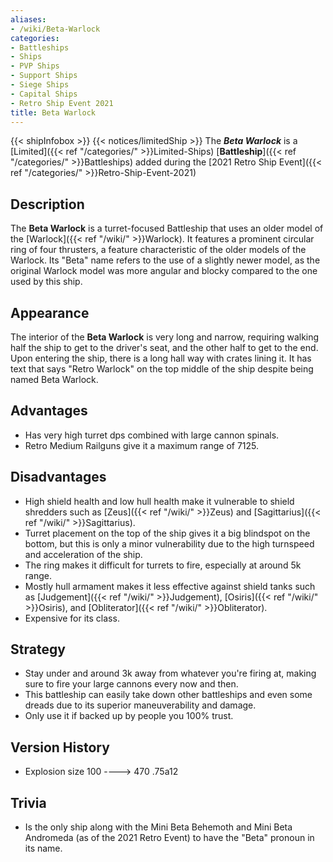 ```yaml
---
aliases:
- /wiki/Beta-Warlock
categories:
- Battleships
- Ships
- PVP Ships
- Support Ships
- Siege Ships
- Capital Ships
- Retro Ship Event 2021
title: Beta Warlock
---
```


{{< shipInfobox >}} {{< notices/limitedShip >}} The **_Beta Warlock_** is a [Limited]({{< ref "/categories/" >}}Limited-Ships) [**Battleship**]({{< ref "/categories/" >}}Battleships) added during the [2021 Retro Ship Event]({{< ref "/categories/" >}}Retro-Ship-Event-2021) 

## Description

The **Beta Warlock** is a turret-focused Battleship that uses an older model of the [Warlock]({{< ref "/wiki/" >}}Warlock). It features a prominent circular ring of four thrusters, a feature characteristic of the older models of the Warlock. Its "Beta" name refers to the use of a slightly newer model, as the original Warlock model was more angular and blocky compared to the one used by this ship.

## Appearance

The interior of the **Beta Warlock** is very long and narrow, requiring walking half the ship to get to the driver's seat, and the other half to get to the end. Upon entering the ship, there is a long hall way with crates lining it. It has text that says "Retro Warlock" on the top middle of the ship despite being named Beta Warlock.

## Advantages

- Has very high turret dps combined with large cannon spinals.
- Retro Medium Railguns give it a maximum range of 7125.

## Disadvantages

- High shield health and low hull health make it vulnerable to shield shredders such as [Zeus]({{< ref "/wiki/" >}}Zeus) and [Sagittarius]({{< ref "/wiki/" >}}Sagittarius).
- Turret placement on the top of the ship gives it a big blindspot on the bottom, but this is only a minor vulnerability due to the high turnspeed and acceleration of the ship.
- The ring makes it difficult for turrets to fire, especially at around 5k range.
- Mostly hull armament makes it less effective against shield tanks such as [Judgement]({{< ref "/wiki/" >}}Judgement), [Osiris]({{< ref "/wiki/" >}}Osiris), and [Obliterator]({{< ref "/wiki/" >}}Obliterator).
- Expensive for its class.

## Strategy

- Stay under and around 3k away from whatever you're firing at, making sure to fire your large cannons every now and then.
- This battleship can easily take down other battleships and even some dreads due to its superior maneuverability and damage.
- Only use it if backed up by people you 100% trust.

## Version History 

- Explosion size 100 ----> 470 .75a12

## Trivia

- Is the only ship along with the Mini Beta Behemoth and Mini Beta Andromeda (as of the 2021 Retro Event) to have the "Beta" pronoun in its name.
